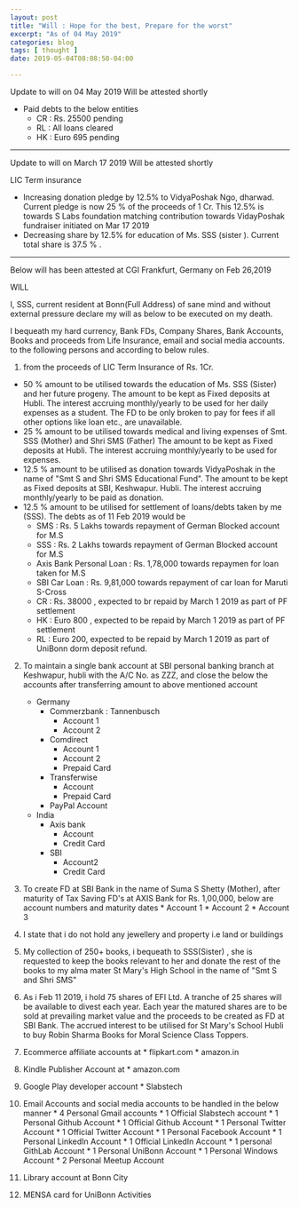 ```yaml
---
layout: post
title: "Will : Hope for the best, Prepare for the worst"
excerpt: "As of 04 May 2019"
categories: blog
tags: [ thought ]
date: 2019-05-04T08:08:50-04:00

---
```



Update to will on 04 May 2019
Will be attested shortly

* Paid debts to the below entities
  * CR : Rs. 25500 pending
  * RL : All loans cleared
  * HK : Euro 695 pending

--------------

Update to will on March 17 2019
Will be attested shortly

LIC Term insurance
* Increasing donation pledge by 12.5% to VidyaPoshak Ngo, dharwad. Current pledge is now 25 % of the proceeds of 1 Cr. This 12.5% is towards S Labs foundation matching contribution towards VidayPoshak fundraiser initiated on Mar 17 2019
* Decreasing share by 12.5% for education of Ms. SSS (sister ). Current total share is 37.5 % .


-------------
Below will has been attested at CGI Frankfurt, Germany on Feb 26,2019


WILL

I, SSS,
current resident at Bonn(Full Address) of sane mind and without external pressure
declare my will as below to be executed on my death.

I bequeath my hard currency, Bank FDs, Company Shares, Bank Accounts, Books and
proceeds from Life Insurance, email and social media accounts.
to the following persons and according to below rules.

1. from the proceeds of LIC Term Insurance of Rs. 1Cr.
  * 50 % amount to be utilised towards the education of Ms. SSS (Sister) and her future progeny.
  The amount to be kept as Fixed deposits at Hubli. The interest accruing monthly/yearly to be used for her daily expenses as a student.
  The FD to be only broken to pay for fees if all other options like loan etc., are unavailable.
  * 25 % amount to be utilised towards medical and living expenses of Smt. SSS (Mother) and Shri SMS (Father)
  The amount to be kept as Fixed deposits at Hubli. The interest accruing monthly/yearly to be used for expenses.
  * 12.5 % amount to be utilised as donation towards VidyaPoshak in the name of "Smt S and Shri SMS Educational Fund".
    The amount to be kept as Fixed deposits at SBI, Keshwapur. Hubli. The interest accruing monthly/yearly to be paid as donation.
  * 12.5 % amount to be utilised for settlement of loans/debts taken by me (SSS). The debts as of 11 Feb 2019 would be
      * SMS  : Rs. 5 Lakhs towards repayment of German Blocked account for M.S
      * SSS : Rs. 2 Lakhs towards repayment of German Blocked account for M.S
      * Axis Bank Personal Loan : Rs. 1,78,000 towards repaymen for loan taken for M.S
      * SBI Car Loan : Rs. 9,81,000 towards repayment of car loan for Maruti S-Cross
      * CR : Rs. 38000 , expected to br repaid by March 1 2019 as part of PF settlement
      * HK : Euro 800 , expected to be repaid by March 1 2019 as part of PF settlement
      * RL : Euro 200, expected to be repaid by March 1 2019 as part of UniBonn dorm deposit refund.
2. To maintain a single bank account at SBI personal banking branch at Keshwapur, hubli with the A/C No. as ZZZ, and close the below the accounts after transferring amount to above mentioned account

    * Germany
      * Commerzbank : Tannenbusch
        * Account 1
        * Account 2
      * Comdirect
        * Account 1
        * Account 2
        * Prepaid Card
      * Transferwise
        * Account
        * Prepaid Card
      * PayPal Account
    * India
      * Axis bank
        * Account
        * Credit Card
      * SBI
        * Account2
        * Credit Card

  3. To create FD at SBI Bank in the name of Suma S Shetty (Mother), after maturity of Tax Saving FD's at AXIS Bank for Rs. 1,00,000, below are account numbers and maturity dates
    * Account 1
    * Account 2
    * Account 3
  4. I state that i do not hold any jewellery and property i.e land or buildings
  5. My collection of 250+ books, i bequeath to SSS(Sister) , she is requested to keep the books relevant to her and donate the rest of the books to my alma mater St Mary's High School in the name of "Smt S and Shri SMS"
  6. As i Feb 11 2019, i hold 75 shares of EFI Ltd. A tranche of 25 shares will be available to divest each year. Each year the matured shares are to be sold at prevailing market value and the proceeds to be created as FD at SBI Bank.  The accrued interest to be utilised for St Mary's School Hubli to buy Robin Sharma Books for Moral Science Class Toppers.
  7. Ecommerce affiliate accounts at
    * flipkart.com
    * amazon.in
  8. Kindle Publisher Account at
    * amazon.com
  9. Google Play developer account
    * Slabstech
  9. Email Accounts and social media accounts to be handled in the below manner
    * 4 Personal Gmail accounts
    * 1 Official Slabstech account
    * 1 Personal Github Account
    * 1 Official Github Account
    * 1 Personal Twitter Account
    * 1 Official Twitter Account
    * 1 Personal Facebook Account
    * 1 Personal LinkedIn Account
    * 1 Official LinkedIn Account
    * 1 personal GithLab Account
    * 1 Personal UniBonn Account
    * 1 Personal Windows Account
    * 2 Personal Meetup Account
  10. Library account at Bonn City
  11. MENSA card for UniBonn Activities
